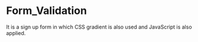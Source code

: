 # Form_Validation
It is a sign up form in which CSS gradient is also used and JavaScript is also applied. 
